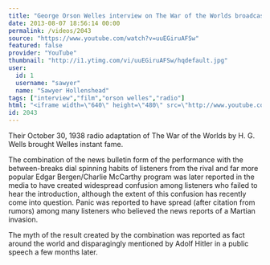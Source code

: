 ```yaml
---
title: "George Orson Welles interview on The War of the Worlds broadcast (October 31 1938)"
date: 2013-08-07 18:56:14 00:00
permalink: /videos/2043
source: "https://www.youtube.com/watch?v=uuEGiruAFSw"
featured: false
provider: "YouTube"
thumbnail: "http://i1.ytimg.com/vi/uuEGiruAFSw/hqdefault.jpg"
user:
  id: 1
  username: "sawyer"
  name: "Sawyer Hollenshead"
tags: ["interview","film","orson welles","radio"]
html: "<iframe width=\"640\" height=\"480\" src=\"http://www.youtube.com/embed/uuEGiruAFSw?wmode=transparent&feature=oembed\" frameborder=\"0\" allowfullscreen></iframe>"
id: 2043
---
```


Their October 30, 1938 radio adaptation of The War of the Worlds by H. G. Wells brought Welles instant fame. 

The combination of the news bulletin form of the performance with the between-breaks dial spinning habits of listeners from the rival and far more popular Edgar Bergen/Charlie McCarthy program was later reported in the media to have created widespread confusion among listeners who failed to hear the introduction, although the extent of this confusion has recently come into question.
Panic was reported to have spread (after citation from rumors) among many listeners who believed the news reports of a Martian invasion. 

The myth of the result created by the combination was reported as fact around the world and disparagingly mentioned by Adolf Hitler in a public speech a few months later.